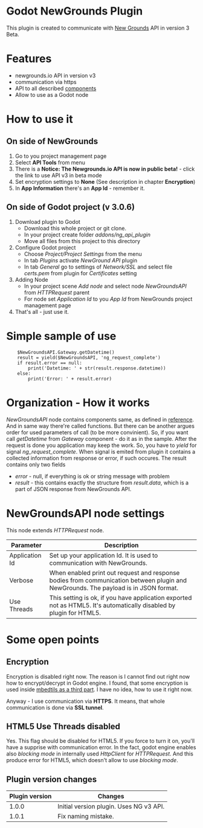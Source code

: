 # Godot NewGrounds Plugin
This plugin is created to communicate with [New Grounds](https://www.newgrounds.com) API in version 3 Beta.

# Features
* newgrounds.io API in version v3
* communication via https
* API to all described [components](http://www.newgrounds.io/help/components/)
* Allow to use as a Godot node

# How to use it
## On side of NewGrounds
1. Go to you project management page
2. Select **API Tools** from menu
3. There is a **Notice: The Newgrounds.io API is now in public beta!** - click the link to use API v3 in beta mode
4. Set encryption settings to **None** (See description in chapter **Encryption**)
5. In **App Information** there's an **App Id** - remember it.
## On side of Godot project (v 3.0.6)
1. Download plugin to Godot
   * Download this whole project or git clone.
   * In your project create folder _addons/ng_api_plugin_
   * Move all files from this project to this directory
1. Configure Godot project
   * Choose _Project/Project Settings_ from the menu
   * In tab _Plugins_ activate _NewGround API_ plugin
   * In tab _General_ go to settings of _Network/SSL_ and select file _certs.pem_ from plugin for _Certificates_ setting
1. Adding Node
   * In your project scene _Add node_ and select node _NewGroundsAPI_ from _HTTPRequest_ parent
   * For node set _Application Id_ to you _App Id_ from NewGrounds project management page
1. That's all - just use it.

# Simple sample of use
```
	$NewGroundsAPI.Gateway.getDatetime()
	result = yield($NewGroundsAPI, 'ng_request_complete')
	if result.error == null:
		print('Datetime: ' + str(result.response.datetime))
	else:
		print('Error: ' + result.error)
```

# Organization - How it works
_NewGroundsAPI_ node contains components same, as defined in [reference]([http://www.newgrounds.io/help/components/).
And in same way there're called functions. But there can be another argues order for used parameters of call (to be more convinient).
So, if you want call _getDatetime_ from _Gateway_ component - do it as in the sample.
After the request is done you application may keep the work. So, you have to _yield_ for signal _ng\_request\_complete_.
When signal is emited from plugin it contains a collected information from response or error, if such occures.
The result contains only two fields
* _error_ - null, if everything is ok or string message with problem
* _result_ - this contains exactly the structure from _result.data_, which is a part of JSON response from NewGrounds API.

# NewGroundsAPI node settings
This node extends _HTTPRequest_ node.

Parameter | Description
------------ | -------------
Application Id | Set up your application Id. It is used to communication with NewGrounds.
Verbose | When enabled print out request and response bodies from communication between plugin and NewGrounds. The payload is in JSON format.
Use Threads | This setting is ok, if you have application exported not as HTML5. It's automatically disabled by plugin for HTML5.


# Some open points
## Encryption
Encryption is disabled right now. The reason is I cannot find out right now how to encrypt/decrypt in Godot engine.
I found, that some encryption is used inside [mbedtils as a third part](https://github.com/godotengine/godot/tree/master/thirdparty/mbedtls).
I have no idea, how to use it right now.

Anyway - I use communication via **HTTPS**. It means, that whole communication is done via **SSL tunnel**.

## HTML5 Use Threads disabled
Yes. This flag should be disabled for HTML5. If you force to turn it on, you'll have a supprise with communication error.
In the fact, godot engine enables also _blocking mode_ in internally used _HttpClient_ for _HTTPRequest_.
And this produce error for HTML5, which doesn't allow to use _blocking mode_.

## Plugin version changes

Plugin version | Changes
--- | ---
1.0.0 | Initial version plugin. Uses NG v3 API.
1.0.1 | Fix naming mistake.
